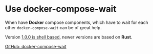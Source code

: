 # Use docker-compose-wait

When have **Docker** compose components, which have to wait for each other
`docker-compose-wait` can be of great help.

Version [1.0.0 is shell based](https://github.com/ufoscout/docker-compose-wait/releases/download/1.0.0/wait), newer versions are based on **Rust**.

[GitHub: docker-compose-wait](https://github.com/ufoscout/docker-compose-wait)
